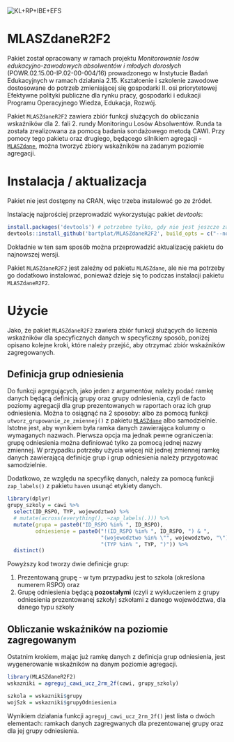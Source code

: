 ![KL+RP+IBE+EFS](inst/Belka-Losy-absolwentow-Kolor-PL.png)

# MLASZdaneR2F2

Pakiet został opracowany w ramach projektu *Monitorowanie losów edukacyjno-zawodowych absolwentów i młodych dorosłych* (POWR.02.15.00-IP.02-00-004/16) prowadzonego w Instytucie Badań Edukacyjnych w ramach działania 2.15. Kształcenie i szkolenie zawodowe dostosowane do potrzeb zmieniającej się gospodarki II. osi priorytetowej Efektywne polityki publiczne dla rynku pracy, gospodarki i edukacji Programu Operacyjnego Wiedza, Edukacja, Rozwój.

Pakiet `MLASZdaneR2F2` zawiera zbiór funkcji służących do obliczania wskaźników dla 2. fali 2. rundy Monitoringu Losów Absolwentów. Runda ta została zrealizowana za pomocą badania sondażowego metodą CAWI. Przy pomocy tego pakietu oraz drugiego, będącego silnikiem agregacji - [`MLASZdane`](https://github.com/bartplat/MLASZdane), można tworzyć zbiory wskaźników na zadanym poziomie agregacji.

# Instalacja / aktualizacja

Pakiet nie jest dostępny na CRAN, więc trzeba instalować go ze źródeł.

Instalację najprościej przeprowadzić wykorzystując pakiet *devtools*:

```r
install.packages('devtools') # potrzebne tylko, gdy nie jest jeszcze zainstalowany
devtools::install_github('bartplat/MLASZdaneR2F2', build_opts = c("--no-resave-data"))
```

Dokładnie w ten sam sposób można przeprowadzić aktualizację pakietu do najnowszej wersji.

Pakiet `MLASZdaneR2F2` jest zależny od pakietu `MLASZdane`, ale nie ma potrzeby go dodatkowo instalować, ponieważ dzieje się to podczas instalacji pakietu `MLASZdaneR2F2`.

# Użycie

Jako, że pakiet `MLASZdaneR2F2` zawiera zbiór funkcji służących do liczenia wskaźników dla specyficznych danych w specyficzny sposób, poniżej opisano kolejne kroki, które należy przejść, aby otrzymać zbiór wskaźników zagregowanych.

## Definicja grup odniesienia

Do funkcji agregujących, jako jeden z argumentów, należy podać ramkę danych będącą definicją grupy oraz grupy odniesienia, czyli de facto poziomy agregacji dla grup prezentowanych w raportach oraz ich grup odniesienia. Można to osiągnąć na 2 sposoby: albo za pomocą funkcji `utworz_grupowanie_ze_zmiennej()` z pakietu [`MLASZdane`](https://github.com/bartplat/MLASZdane) albo samodzielnie. Istotne jest, aby wynikiem była ramka danych zawierająca kolumny o wymaganych nazwach. Pierwsza opcja ma jednak pewne ograniczenia: grupę odniesienia można definiować tylko za pomocą jednej nazwy zmiennej. W przypadku potrzeby użycia więcej niż jednej zmiennej ramkę danych zawierającą definicje grup i grup odniesienia należy przygotować samodzielnie.

Dodatkowo, ze względu na specyfikę danych, należy za pomocą funkcji `zap_labels()` z pakietu `haven` usunąć etykiety danych.

```r
library(dplyr)
grupy_szkoly = cawi %>%
  select(ID_RSPO, TYP, wojewodztwo) %>%
  # mutate(across(everything(), ~zap_labels(.))) %>% 
  mutate(grupa = paste0("ID_RSPO %in% ", ID_RSPO),
         odniesienie = paste0("!(ID_RSPO %in% ", ID_RSPO, ") & ",
                              "(wojewodztwo %in% \"", wojewodztwo, "\") & ",
                              "(TYP %in% ", TYP, ")")) %>% 
  distinct()
```

Powyższy kod tworzy dwie definicje grup:

1. Prezentowaną grupę - w tym przypadku jest to szkoła (określona numerem RSPO) oraz
2. Grupę odniesienia będącą **pozostałymi** (czyli z wykluczeniem z grupy odniesienia prezentowanej szkoły) szkołami z danego województwa, dla danego typu szkoły

## Obliczanie wskaźników na poziomie zagregowanym

Ostatnim krokiem, mając już ramkę danych z definicja grup odniesienia, jest wygenerowanie wskaźników na danym poziomie agregacji.

```r
library(MLASZdaneR2F2)
wskazniki = agreguj_cawi_ucz_2rm_2f(cawi, grupy_szkoly)

szkola = wskazniki$grupy
wojSzk = wskazniki$grupyOdniesienia
```

Wynikiem działania funkcji `agreguj_cawi_ucz_2rm_2f()` jest lista o dwóch elementach: ramkach danych zagregwanych dla prezentowanej grupy oraz dla jej grupy odniesienia.
